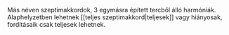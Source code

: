 Más néven szeptimakkordok, 3 egymásra épített tercből álló harmóniák. Alaphelyzetben lehetnek [[teljes szeptimakkord|teljesek]] vagy hiányosak, fordításaik csak teljesek lehetnek.